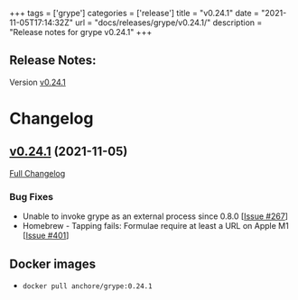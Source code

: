 +++
tags = ['grype']
categories = ['release']
title = "v0.24.1"
date = "2021-11-05T17:14:32Z"
url = "docs/releases/grype/v0.24.1/"
description = "Release notes for grype v0.24.1"
+++

## Release Notes:
Version [v0.24.1](https://github.com/anchore/grype/releases/tag/v0.24.1)

# Changelog

## [v0.24.1](https://github.com/anchore/grype/tree/v0.24.1) (2021-11-05)

[Full Changelog](https://github.com/anchore/grype/compare/v0.24.0...v0.24.1)

### Bug Fixes

- Unable to invoke grype as an external process since 0.8.0 [[Issue #267](https://github.com/anchore/grype/issues/267)]
- Homebrew - Tapping fails: Formulae require at least a URL on Apple M1 [[Issue #401](https://github.com/anchore/grype/issues/401)]

## Docker images

- `docker pull anchore/grype:0.24.1`
